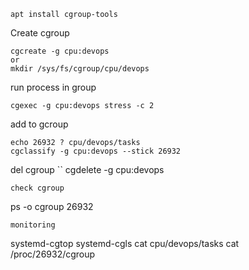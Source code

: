 ```
apt install cgroup-tools
```

Create cgroup
```
cgcreate -g cpu:devops
or
mkdir /sys/fs/cgroup/cpu/devops
```
run process in group

```
cgexec -g cpu:devops stress -c 2
```
add to gcroup
```
echo 26932 ? cpu/devops/tasks
cgclassify -g cpu:devops --stick 26932
```
del cgroup
``
cgdelete -g cpu:devops
```
check cgroup
```
ps -o cgroup 26932
```
monitoring
```
systemd-cgtop
systemd-cgls
cat cpu/devops/tasks
cat /proc/26932/cgroup
```
